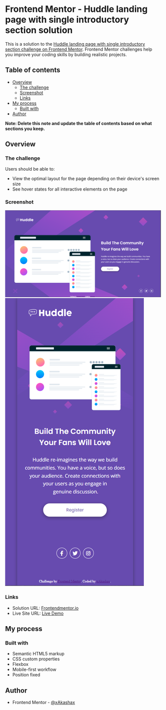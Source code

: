 # Frontend Mentor - Huddle landing page with single introductory section solution

This is a solution to the [Huddle landing page with single introductory section challenge on Frontend Mentor](https://www.frontendmentor.io/challenges/huddle-landing-page-with-a-single-introductory-section-B_2Wvxgi0). Frontend Mentor challenges help you improve your coding skills by building realistic projects. 

## Table of contents

- [Overview](#overview)
  - [The challenge](#the-challenge)
  - [Screenshot](#screenshot)
  - [Links](#links)
- [My process](#my-process)
  - [Built with](#built-with)
- [Author](#author)

**Note: Delete this note and update the table of contents based on what sections you keep.**

## Overview

### The challenge

Users should be able to:

- View the optimal layout for the page depending on their device's screen size
- See hover states for all interactive elements on the page

### Screenshot

![](./desktop.png)
![](./mobile.png)

### Links

- Solution URL: [Frontendmentor.io](https://www.frontendmentor.io/solutions/huddle-landing-page-with-a-single-introductory-section-rJMrYiDXq)
- Live Site URL: [Live Demo](https://heroic-sundae-986708.netlify.app/)

## My process

### Built with

- Semantic HTML5 markup
- CSS custom properties
- Flexbox
- Mobile-first workflow
- Position fixed

## Author

- Frontend Mentor - [@xAkashax](https://www.frontendmentor.io/profile/xAkashax)
